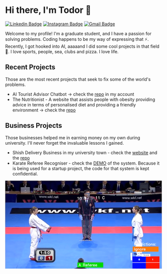 # Hi there, I'm Todor  👋

[![Linkedin Badge](https://img.shields.io/badge/-todor-blue?style=flat&logo=Linkedin&logoColor=white&link=https://www.linkedin.com/in/todor-ranchev-it/)](https://www.linkedin.com/in/todor-ranchev-it/)
[![Instagram Badge](https://img.shields.io/badge/-@ranchevv-purple?style=flat&logo=instagram&logoColor=white&link=https://instagram.com/ranchevv/)](https://instagram.com/ranchevv/)
[![Gmail Badge](https://img.shields.io/badge/-tnranchev@gmail.com-c14438?style=flat&logo=Gmail&logoColor=white&link=mailto:tnranchev@gmail.com)](mailto:tnranchev@gmail.com)

Welcome to my profile! I'm a graduate student, and I have a passion for solving problems. Coding happens to be my way of expressing that ⚡. Recently, I got hooked into AI, aaaaand I did some cool projects in that field 🤖. I love sports, people, sea, clubs and pizza. I love life. 

## Recent Projects 
Those are the most recent projects that seek to fix some of the world's problems.

- AI Tourist Advisor Chatbot -> check the [repo](https://github.com/todocodo/Tourist-Advisor-Chatbot) in my account
- The Nutritionist - A website that assists people with obesity providing advice in terms of personalised diet and providing a friendly environment -> check the [repo](https://github.com/todocodo/WeightLoss-Web)

## Business Projects
Those businesses helped me in earning money on my own during university. I'll never forget the invaluable lessons I gained.

- Shish Delivery Business in my university town - check the [website](http://shishaguildford.com) and the [repo](https://github.com/todocodo/React_Website_Shisha)
- Karate Referee Recogniser - check the [DEMO](https://www.linkedin.com/feed/update/urn:li:activity:6943497225213767680/) of the system. Because it is being used for a startup project, the code for that system is kept confidential.

![karate-referee-recogniser](https://github.com/todocodo/todocodo/blob/main/images/Karate_Tech_Demo.gif)
